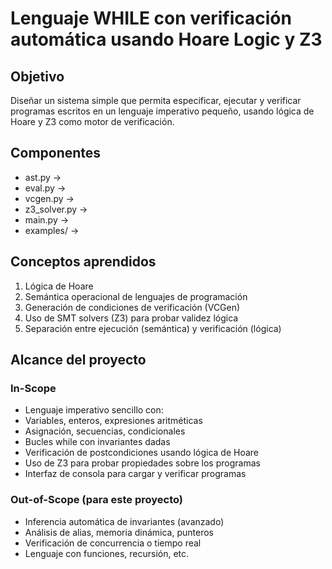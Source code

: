 # Lenguaje WHILE con verificación automática usando Hoare Logic y Z3

## Objetivo
Diseñar un sistema simple que permita especificar, ejecutar y verificar programas escritos en un lenguaje imperativo pequeño, usando lógica de Hoare y Z3 como motor de verificación.

## Componentes
- ast.py ->
- eval.py -> 
- vcgen.py ->
- z3_solver.py ->
- main.py ->
- examples/ ->

## Conceptos aprendidos
1. Lógica de Hoare
2. Semántica operacional de lenguajes de programación
3. Generación de condiciones de verificación (VCGen)
4. Uso de SMT solvers (Z3) para probar validez lógica
5. Separación entre ejecución (semántica) y verificación (lógica)

## Alcance del proyecto
### In-Scope
- Lenguaje imperativo sencillo con:
- Variables, enteros, expresiones aritméticas
- Asignación, secuencias, condicionales
- Bucles while con invariantes dadas
- Verificación de postcondiciones usando lógica de Hoare
- Uso de Z3 para probar propiedades sobre los programas
- Interfaz de consola para cargar y verificar programas

### Out-of-Scope (para este proyecto)
- Inferencia automática de invariantes (avanzado)
- Análisis de alias, memoria dinámica, punteros
- Verificación de concurrencia o tiempo real
- Lenguaje con funciones, recursión, etc.
